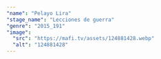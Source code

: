 ```yaml
---
"name": "Pelayo Lira"
"stage_name": "Lecciones de guerra"
"genre": "2015_191"
"image":
  "src": "https://mafi.tv/assets/124881428.webp"
  "alt": "124881428"
---
```

